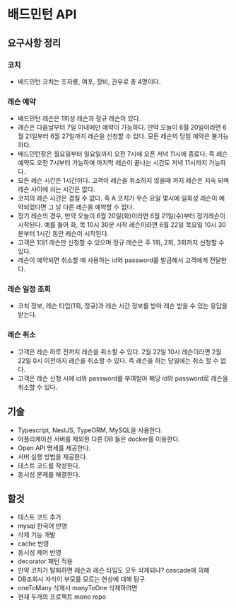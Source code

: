 # 배드민턴 API

## 요구사항 정리

### 코치

- 배드민턴 코치는 조자룡, 여포, 장비, 관우로 총 4명이다.

### 레슨 예약

- 배드민턴 레슨은 1회성 레슨과 정규 레슨이 있다.
- 레슨은 다음날부터 7일 이내에만 예약이 가능하다. 만약 오늘이 6월 20일이라면 6월 21일부터 6월 27일까지 레슨을 신청할 수 있다. 모든 레슨의 당일 예약은 불가능하다.
- 배드민턴장은 월요일부터 일요일까지 오전 7시에 오픈 저녁 11시에 종료다. 즉 레슨 예약도 오전 7시부터 가능하며 마지막 레슨이 끝나는 시간도 저녁 11시까지 가능하다.
- 모든 레슨 시간은 1시간이다. 고객이 레슨을 취소하지 않을때 까지 레슨은 지속 되며 레슨 사이에 쉬는 시간은 없다.
- 코치의 레슨 시간은 겹칠 수 없다. 즉 A 코치가 무슨 요일 몇시에 일회성 레슨이 예약되었다면 그 날 다른 레슨을 예약할 수 없다.
- 정기 레슨의 경우, 만약 오늘이 6월 20일(화)이라면 6월 21일(수)부터 정기레슨이 시작된다. 예를 들어 화, 목 10시 30분 시작 레슨이라면 6월 22일 목요일 10시 30분부터 1시간 동안 레슨이 시작된다.
- 고객은 1대1 레슨만 신청할 수 있으며 정규 레슨은 주 1회, 2회, 3회까지 신청할 수 있다.
- 레슨이 예약되면 취소할 때 사용하는 id와 password를 발급해서 고객에게 전달한다.

### 레슨 일정 조회

- 코치 정보, 레슨 타입(1회, 정규)과 레슨 시간 정보를 받아 레슨 받을 수 있는 응답을 받는다.

### 레슨 취소

- 고객은 레슨 하루 전까지 레슨을 취소할 수 있다. 2월 22일 10시 레슨이라면 2월 22일 0시 이전까지 레슨을 취소할 수 있다. 즉 레슨을 하는 당일에는 취소 할 수 없다.
- 고객은 레슨 신청 시에 id와 password를 부여받아 해당 id와 password로 레슨을 취소할 수 있다.

## 기술

- Typescript, NestJS, TypeORM, MySQL을 사용한다.
- 어플리케이션 서버를 제외한 다른 DB 들은 docker를 이용한다.
- Open API 명세를 제공한다.
- 서버 실행 방법을 제공한다.
- 테스트 코드를 작성한다.
- 동시성 문제를 해결한다.

## 할것

- 테스트 코드 추가
- mysql 한국어 반영
- 삭제 기능 개발
- cache 반영
- 동시성 제어 반영
- decorator 패턴 적용
- 만약 코치가 탈퇴하면 레슨과 레슨 타임도 모두 삭제되나? cascade에 의해
- DB조회시 자식이 부모를 모르는 현상에 대해 탐구
- oneToMany 삭제시 manyToOne 삭제하려면
- 현재 두개의 프로젝트 mono repo

